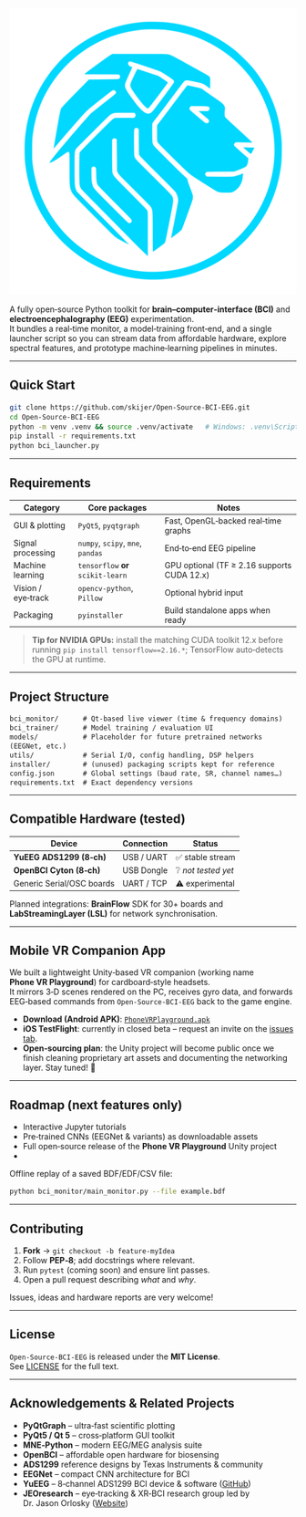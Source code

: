 ![Open-Source-BCI-EEG](icons/logo.svg)

A fully open‑source Python toolkit for **brain–computer‑interface (BCI)** and **electroencephalography (EEG)** experimentation.  
It bundles a real‑time monitor, a model‑training front‑end, and a single launcher script so you can stream data from affordable hardware, explore spectral features, and prototype machine‑learning pipelines in minutes.

---

## Quick Start

```bash
git clone https://github.com/skijer/Open-Source-BCI-EEG.git
cd Open-Source-BCI-EEG
python -m venv .venv && source .venv/activate   # Windows: .venv\Scripts\activate
pip install -r requirements.txt
python bci_launcher.py
```

---

## Requirements

| Category           | Core packages                               | Notes |
|--------------------|---------------------------------------------|-------|
| GUI & plotting     | `PyQt5`, `pyqtgraph`                        | Fast, OpenGL‑backed real‑time graphs |
| Signal processing  | `numpy`, `scipy`, `mne`, `pandas`           | End‑to‑end EEG pipeline |
| Machine learning   | `tensorflow` **or** `scikit-learn`          | GPU optional (TF ≥ 2.16 supports CUDA 12.x) |
| Vision / eye‑track | `opencv-python`, `Pillow`                   | Optional hybrid input |
| Packaging          | `pyinstaller`                               | Build standalone apps when ready |

> **Tip for NVIDIA GPUs:** install the matching CUDA toolkit 12.x before running    `pip install tensorflow==2.16.*`; TensorFlow auto‑detects the GPU at runtime.

---

## Project Structure

```text
bci_monitor/      # Qt‑based live viewer (time & frequency domains)
bci_trainer/      # Model training / evaluation UI
models/           # Placeholder for future pretrained networks (EEGNet, etc.)
utils/            # Serial I/O, config handling, DSP helpers
installer/        # (unused) packaging scripts kept for reference
config.json       # Global settings (baud rate, SR, channel names…)
requirements.txt  # Exact dependency versions
```

---

## Compatible Hardware (tested)

| Device                       | Connection | Status |
|------------------------------|------------|--------|
| **YuEEG ADS1299 (8‑ch)**     | USB / UART | ✅ stable stream |
| **OpenBCI Cyton (8‑ch)**     | USB Dongle | ❔ *not tested yet* |
| Generic Serial/OSC boards    | UART / TCP | ⚠️ experimental |

Planned integrations: **BrainFlow** SDK for 30+ boards and **LabStreamingLayer (LSL)** for network synchronisation.

---

## Mobile VR Companion App

We built a lightweight Unity‑based VR companion (working name **Phone VR Playground**) for cardboard‑style headsets.  
It mirrors 3‑D scenes rendered on the PC, receives gyro data, and forwards EEG‑based commands from `Open‑Source‑BCI‑EEG` back to the game engine.

* **Download (Android APK)**: [`PhoneVRPlayground.apk`](https://github.com/skijer/Open-Source-BCI-EEG/releases/latest/download/PhoneVRPlayground.apk)  
* **iOS TestFlight**: currently in closed beta – request an invite on the [issues tab](https://github.com/skijer/Open-Source-BCI-EEG/issues).  
* **Open‑sourcing plan**: the Unity project will become public once we finish cleaning proprietary art assets and documenting the networking layer. Stay tuned! 🚀

---

## Roadmap (next features only)

- Interactive Jupyter tutorials  
- Pre‑trained CNNs (EEGNet & variants) as downloadable assets  
- Full open‑source release of the **Phone VR Playground** Unity project
- 
Offline replay of a saved BDF/EDF/CSV file:

```bash
python bci_monitor/main_monitor.py --file example.bdf
```


---

## Contributing

1. **Fork** → `git checkout -b feature-myIdea`  
2. Follow **PEP‑8**; add docstrings where relevant.  
3. Run `pytest` (coming soon) and ensure lint passes.  
4. Open a pull request describing *what* and *why*.

Issues, ideas and hardware reports are very welcome!

---

## License

`Open-Source-BCI-EEG` is released under the **MIT License**.  
See [LICENSE](LICENSE) for the full text.

---

## Acknowledgements & Related Projects

* **PyQtGraph** – ultra‑fast scientific plotting  
* **PyQt5 / Qt 5** – cross‑platform GUI toolkit  
* **MNE‑Python** – modern EEG/MEG analysis suite  
* **OpenBCI** – affordable open hardware for biosensing  
* **ADS1299** reference designs by Texas Instruments & community  
* **EEGNet** – compact CNN architecture for BCI  
* **YuEEG** – 8‑channel ADS1299 BCI device & software ([GitHub](https://github.com/YuTaoV5/YuEEG))  
* **JEOresearch** – eye‑tracking & XR‑BCI research group led by Dr. Jason Orlosky ([Website](https://www.jeoresearch.com/))  
